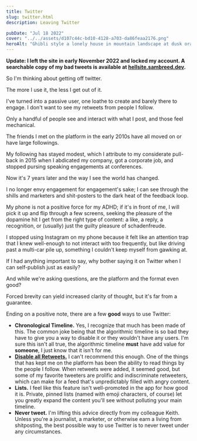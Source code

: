 ```yaml
---
title: Twitter
slug: twitter.html
description: Leaving Twitter

pubDate: "Jul 18 2022"
cover: "../../assets/d107c44c-bd10-4128-a703-da86feaa2176.png"
heroAlt: "Ghibli style a lonely house in mountain landscape at dusk orange and pink sky - Stable Diffusion v1.5"
---
```


**Update: I left the site in early November 2022 and locked my account. A searchable copy of my bad tweets is available at [hellsite.sambreed.dev](https://hellsite.sambreed.dev).**

So I'm thinking about getting off twitter.

The more I use it, the less I get out of it.

I've turned into a passive user, one loathe to create and barely there to engage.
I don't want to see my retweets from people I follow.

Only a handful of people see and interact with what I post, and those feel mechanical.

The friends I met on the platform in the early 2010s have all moved on or have large followings.

My following has stayed modest, which I attribute to my considerate pull-back in 2015 when I abdicated my company, got a corporate job, and stopped pursing speaking engagements at conferences.

Now it's 7 years later and the way I see the world has changed.

I no longer envy engagement for engagement's sake; I can see through the shills and marketers and shit-posters to the dark heat of the feedback loop.

My phone is not a positive force for my ADHD; if it's in front of me, I will pick it up and flip through a few screens, seeking the pleasure of the dopamine hit I get from the right type of content: a like, a reply, a recognition, or (usually) just the guilty pleasure of schadenfreude.

I stopped using Instagram on my phone because it felt like an attention trap that I knew well-enough to not interact with too frequently, but like driving past a multi-car pile up, something I couldn't keep myself from gawking at.

If I had anything important to say, why bother saying it on Twitter when I can self-publish just as easily?

And while we're asking questions, are the platform and the format even good?

Forced brevity can yield increased clarity of thought, but it's far from a guarantee.

Ending on a positive note, there are a few **good** ways to use Twitter:

- **Chronological Timeline.** Yes, I recognize that much has been made of this. The common joke being that the algorithmic timeline is so bad they have to give you a way to disable it or they wouldn't have any users. I'm sure this isn't all true, the algorithmic timeline **must** have add value for **someone**, I just know that it isn't for me.
- **[Disable all Retweets.](https://glitch.com/~turn-off-retweets)** I can't recommend this enough. One of the things that has kept me on the platform has been the ability to read things by the people I follow. When retweets were added, it seemed good, but some of my favorite tweeters are prolific and indiscriminate retweeters, which can make for a feed that's unpredictably filled with angry content.
- **Lists.** I feel like this feature isn't well-promoted in the app for how good it is. Private, pinned lists (named with emoji characters, of course) let you greatly expand the content you'll see without polluting your main timeline.
- **Never tweet.** I'm lifting this advice directly from my colleague Keith. Unless you're a journalist, a marketer, or otherwise earn a living from shitposting, the best possible way to use Twitter is to never tweet under any circumstances.
